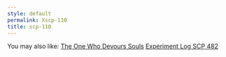```yaml
---
style: default
permalink: Xscp-110
title: scp-110
---
```

You may also like:
[The One Who Devours Souls](http://scp-wiki.net/the-one-who-devours-souls)
[Experiment Log SCP 482](http://scp-wiki.net/experiment-log-scp-482)